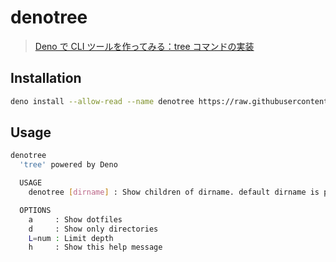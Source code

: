 # denotree

> [Deno で CLI ツールを作ってみる：tree コマンドの実装](https://zenn.dev/kawarimidoll/articles/0f5bc71ae633f3)

## Installation

```sh
deno install --allow-read --name denotree https://raw.githubusercontent.com/mitani24/denotree/main/tree.ts
```

## Usage

```sh
denotree
  'tree' powered by Deno

  USAGE
    denotree [dirname] : Show children of dirname. default dirname is pwd.

  OPTIONS
    a     : Show dotfiles
    d     : Show only directories
    L=num : Limit depth
    h     : Show this help message
```
